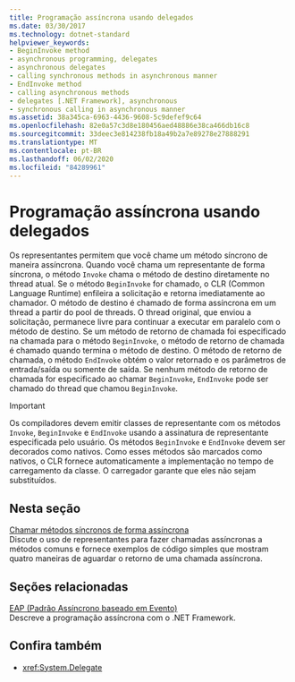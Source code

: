 ```yaml
---
title: Programação assíncrona usando delegados
ms.date: 03/30/2017
ms.technology: dotnet-standard
helpviewer_keywords:
- BeginInvoke method
- asynchronous programming, delegates
- asynchronous delegates
- calling synchronous methods in asynchronous manner
- EndInvoke method
- calling asynchronous methods
- delegates [.NET Framework], asynchronous
- synchronous calling in asynchronous manner
ms.assetid: 38a345ca-6963-4436-9608-5c9defef9c64
ms.openlocfilehash: 82e0a57c3d8e180456aed48886e38ca466db16c8
ms.sourcegitcommit: 33deec3e814238fb18a49b2a7e89278e27888291
ms.translationtype: MT
ms.contentlocale: pt-BR
ms.lasthandoff: 06/02/2020
ms.locfileid: "84289961"
---
```

# <a name="asynchronous-programming-using-delegates"></a>Programação assíncrona usando delegados
Os representantes permitem que você chame um método síncrono de maneira assíncrona. Quando você chama um representante de forma síncrona, o método `Invoke` chama o método de destino diretamente no thread atual. Se o método `BeginInvoke` for chamado, o CLR (Common Language Runtime) enfileira a solicitação e retorna imediatamente ao chamador. O método de destino é chamado de forma assíncrona em um thread a partir do pool de threads. O thread original, que enviou a solicitação, permanece livre para continuar a executar em paralelo com o método de destino. Se um método de retorno de chamada foi especificado na chamada para o método `BeginInvoke`, o método de retorno de chamada é chamado quando termina o método de destino. O método de retorno de chamada, o método `EndInvoke` obtém o valor retornado e os parâmetros de entrada/saída ou somente de saída. Se nenhum método de retorno de chamada for especificado ao chamar `BeginInvoke`, `EndInvoke` pode ser chamado do thread que chamou `BeginInvoke`.  
  
> [!IMPORTANT]
> Os compiladores devem emitir classes de representante com os métodos `Invoke`, `BeginInvoke` e `EndInvoke` usando a assinatura de representante especificada pelo usuário. Os métodos `BeginInvoke` e `EndInvoke` devem ser decorados como nativos. Como esses métodos são marcados como nativos, o CLR fornece automaticamente a implementação no tempo de carregamento da classe. O carregador garante que eles não sejam substituídos.  
  
## <a name="in-this-section"></a>Nesta seção  
 [Chamar métodos síncronos de forma assíncrona](calling-synchronous-methods-asynchronously.md)  
 Discute o uso de representantes para fazer chamadas assíncronas a métodos comuns e fornece exemplos de código simples que mostram quatro maneiras de aguardar o retorno de uma chamada assíncrona.  
  
## <a name="related-sections"></a>Seções relacionadas  
 [EAP (Padrão Assíncrono baseado em Evento)](event-based-asynchronous-pattern-eap.md)  
 Descreve a programação assíncrona com o .NET Framework.  
  
## <a name="see-also"></a>Confira também

- <xref:System.Delegate>
